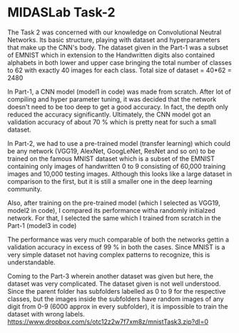 # MIDASLab Task-2
The Task 2 was concerned with our knowledge on Convolutional Neutral Networks. Its basic structure, playing with dataset and hyperparameters that make up the CNN's body.
The dataset given in the Part-1 was a subset of EMNIST which in extension to the Handwritten digits also contained alphabets in both lower and upper case bringing the total number of classes to 62 with exactly 40 images for each class.
Total size of dataset = 40*62 = 2480

In Part-1, a CNN model (model1 in code) was made from scratch. After lot of compiling and hyper parameter tuning, it was decided that the network doesn't need to be too deep to get a good accuracy. 
In fact, the depth only reduced the accuracy significantly.
Ultimately, the CNN model got an validation accuracy of about 70 % which is pretty neat for such a small dataset.

In Part-2, we had to use a pre-trained model (transfer learning) which could be any network (VGG19, AlexNet, GoogLeNet, ResNet and so on) to be trained on the famous MNIST dataset which is a subset of the EMNIST containing only images of handwritten 0 to 9 consisting of 60,000 training images and 10,000 testing images. Although this looks like a large dataset in comparison to the first, but it is still a smaller one in the deep learning community.

Also, after training on the pre-trained model (which I selected as VGG19, model2 in code), I compared its performance witha randomly initialzed network. For that, I selected the same which I trained from scratch in the Part-1 (model3 in code)

The performance was very much comparable of both the networks gettin a validation accuracy in excess of 99 % in both the cases. Since MNIST is a very simple dataset not having complex patterns to recognize, this is understandable.

Coming to the Part-3 wherein another dataset was given but here, the dataset was very complicated. The dataset given is not well understood. Since the parent folder has subfolders labelled as 0 to 9 for the respective classes, but the images inside the subfolders have random images of any digit from 0-9 (6000 approx in every subfolder), it is impossible to train the dataset with wrong labels. https://www.dropbox.com/s/otc12z2w7f7xm8z/mnistTask3.zip?dl=0
